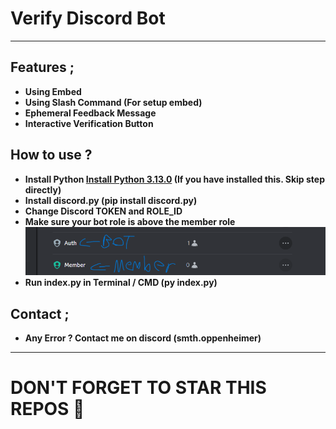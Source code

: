 # Verify Discord Bot
---
## Features ; </br>
- **Using Embed**
- **Using Slash Command (For setup embed)**
- **Ephemeral Feedback Message**
- **Interactive Verification Button**</br>

## How to use ? </br>
- **Install Python [Install Python 3.13.0](https://www.python.org/ftp/python/3.13.0/python-3.13.0-amd64.exe) (If you have installed this. Skip step directly)**
- **Install discord.py (pip install discord.py)**
- **Change Discord TOKEN and ROLE_ID**
- **Make sure your bot role is above the member role**
![image img](/image.png)
- **Run index.py in Terminal / CMD (py index.py)**</br>

## Contact ;
- **Any Error ? Contact me on discord (smth.oppenheimer)**
---

# DON'T FORGET TO STAR THIS REPOS 💖
